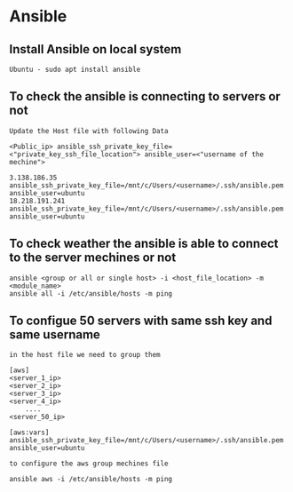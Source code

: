 # Ansible

## Install Ansible on local system
    Ubuntu - sudo apt install ansible

## To check the ansible is connecting to servers or not
    Update the Host file with following Data

    <Public_ip> ansible_ssh_private_key_file=<"private_key_ssh_file_location"> ansible_user=<"username of the mechine">
    
    3.138.186.35 ansible_ssh_private_key_file=/mnt/c/Users/<username>/.ssh/ansible.pem ansible_user=ubuntu
    18.218.191.241 ansible_ssh_private_key_file=/mnt/c/Users/<username>/.ssh/ansible.pem ansible_user=ubuntu

## To check weather the ansible is able to connect to the server mechines or not
    ansible <group or all or single host> -i <host_file_location> -m <module_name>
    ansible all -i /etc/ansible/hosts -m ping

## To configue 50 servers with same ssh key and same username 
    in the host file we need to group them

    [aws]
    <server_1_ip>
    <server_2_ip>
    <server_3_ip>
    <server_4_ip>
        ....
    <server_50_ip>

    [aws:vars]
    ansible_ssh_private_key_file=/mnt/c/Users/<username>/.ssh/ansible.pem
    ansible_user=ubuntu

    to configure the aws group mechines file 

    ansible aws -i /etc/ansible/hosts -m ping
